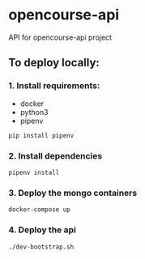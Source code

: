 # opencourse-api
API for opencourse-api project

## To deploy locally:
### 1. Install requirements:  
- docker
- python3
- pipenv
```
pip install pipenv
```

### 2. Install dependencies
```
pipenv install
```

### 3. Deploy the mongo containers
```
docker-compose up
```

### 4. Deploy the api
```
./dev-bootstrap.sh
```

